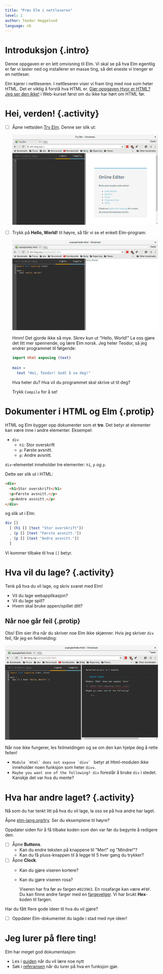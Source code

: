 ```yaml
---
title: "Prøv Elm i nettleseren"
level: 1
author: Teodor Heggelund
language: nb
---
```


# Introduksjon {.intro}

Denne oppgaven er en lett omvisning til Elm. Vi skal se på hva Elm egentlig er
før vi laster ned og installerer en masse ting, så det eneste vi trenger er en
nettleser.

Elm kjører i nettleseren. I nettleseren viser vi fram ting med noe som heter
HTML. Det er viktig å forstå hva HTML er.
[Gjør oppgaven Hvor er HTML? Jeg ser den ikke!](../../web/hvor_er_html/hvor_er_html.html)
i Web-kurset først om du ikke har hørt om HTML før.

# Hei, verden! {.activity}

- [ ] Åpne nettsiden [Try Elm](http://elm-lang.org/try). Denne ser slik ut:

    ![](tom_try_elm.png)

- [ ] Trykk på **Hello, World!** til høyre, så får vi se et enkelt Elm-program:

    ![](hello.png)

    Hmm! Det gjorde ikke så mye. Skrev kun ut "Hello, World!" La oss gjøre det
    litt mer spennende, og lære Elm norsk. Jeg heter Teodor, så jeg endrer
    programmet til følgende:

    ```elm
    import Html exposing (text)

    main =
      text "Hei, Teodor! Godt å se deg!"
    ```

    Hva heter du? Hva vil du programmet skal skrive ut til deg?

    Trykk `Compile` for å se!

# Dokumenter i HTML og Elm {.protip}

HTML og Elm bygger opp dokumenter som et **tre**. Det betyr at elementer kan
være inne i andre elementer. Eksempel:

* `div`
    * `h1`: Stor overskrift
    * `p`: Første avsnitt.
    * `p`: Andre avsnitt.

`div`-elementet inneholder tre elementer: `h1`, `p` og `p`.

Dette ser slik ut i HTML:

```html
<div>
  <h1>Stor overskrift</h1>
  <p>Første avsnitt.</p>
  <p>Andre avsnitt.</p>
</div>
```

og slik ut i Elm:

```elm
div []
  [ (h1 [] [text "Stor overskrift"])
  , (p [] [text "Første avsnitt."])
  , (p [] [text "Andre avsnitt."])
  ]
```

Vi kommer tilbake til hva `[]` betyr.

# Hva vil du lage? {.activity}

Tenk på hva du vil lage, og skriv svaret med Elm!

* Vil du lage webapplikasjon?
* Vil du lage spill?
* Hvem skal bruke appen/spillet ditt?

## Når noe går feil {.protip}

Obs! Elm sier ifra når du skriver noe Elm ikke skjønner. Hvis jeg skriver `div`
feil, får jeg en feilmelding:

![](div_feil.png)

Når noe ikke fungerer, les feilmeldingen og se om den kan hjelpe deg å rette
feilen!

* ``Module `Html` does not expose `divv` `` betyr at Html-modulen ikke
  inneholder noen funksjon som heter `divv`.
* `Maybe you want one of the following? div` foreslår å bruke `div` i stedet.
  Kanskje det var hva du mente?

# Hva har andre laget? {.activity}

Nå som du har tenkt litt på hva du vil lage, la oss se på hva andre har laget.

Åpne [elm-lang.org/try](http://elm-lang.org/try). Ser du eksemplene til høyre?

Oppdater siden for å få tilbake koden som den var før du begynte å redigere den.

- [ ] Åpne **Buttons**.
    - Kan du endre teksten på knappene til "Mer!" og "Mindre!"?
    - Kan du få pluss-knappen til å legge til 5 hver gang du trykker?
- [ ] Åpne **Clock**.
    - Kan du gjøre viseren kortere?
    - Kan du gjøre viseren rosa?

      Viseren har fra før av fargen `#023963`. En rosafarge kan være `#F0F`. Du
      kan finne andre farger med
      en [fargevelger](http://htmlcolorcodes.com/color-picker/). Vi har brukt
      **Hex**-koden til fargen.

Har du fått flere gode ideer til hva du vil gjøre?

- [ ] Oppdater Elm-dokumentet du lagde i stad med nye ideer!

# Jeg lurer på flere ting!

Elm har meget god dokumentasjon:

* Les i [guiden](https://guide.elm-lang.org/) når du vil lære noe nytt
* Søk i [referansen](http://package.elm-lang.org/) når du lurer på hva en
  funksjon gjør.
